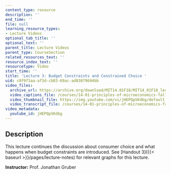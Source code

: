 ```yaml
---
content_type: resource
description: ''
end_time: ''
file: null
learning_resource_types:
- Lecture Videos
optional_tab_title: ''
optional_text: ''
parent_title: Lecture Videos
parent_type: CourseSection
related_resources_text: ''
resource_index_text: ''
resourcetype: Video
start_time: ''
title: 'Lecture 3: Budget Constraints and Constrained Choice '
uid: c0f9f3aa-af3d-cb83-69ac-ad83079694bb
video_files:
  archive_url: https://archive.org/download/MIT14.01F18/MIT14_01F18_lec03_300k.mp4
  video_captions_file: /courses/14-01-principles-of-microeconomics-fall-2018/6e9158193cef5ec396e4bf6a350a47d1_jHEPQpSKdbg.vtt
  video_thumbnail_file: https://img.youtube.com/vi/jHEPQpSKdbg/default.jpg
  video_transcript_file: /courses/14-01-principles-of-microeconomics-fall-2018/0fa3ffbb6017171951b89ef78db3f6dc_jHEPQpSKdbg.pdf
video_metadata:
  youtube_id: jHEPQpSKdbg
---
```


Description
-----------

This lecture continues the discussion about consumer choice and what happens when budget constraints are introduced. See [Handout 3]({{< baseurl >}}/pages/lecture-notes) for relevant graphs for this lecture.  

**Instructor:** Prof. Jonathan Gruber